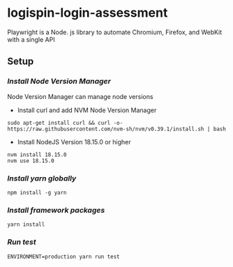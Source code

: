 # logispin-login-assessment

Playwright is a Node. js library to automate Chromium, Firefox, and WebKit with a single API

## Setup

### *Install Node Version Manager*

Node Version Manager can manage node versions

- Install curl and add NVM Node Version Manager

``` 
sudo apt-get install curl && curl -o- https://raw.githubusercontent.com/nvm-sh/nvm/v0.39.1/install.sh | bash 
```

- Install NodeJS Version 18.15.0 or higher

``` 
nvm install 18.15.0
nvm use 18.15.0 
```

### *Install yarn globally*

``` 
npm install -g yarn 
```

### *Install framework packages*

``` 
yarn install
```

### *Run test*

``` 
ENVIRONMENT=production yarn run test
```